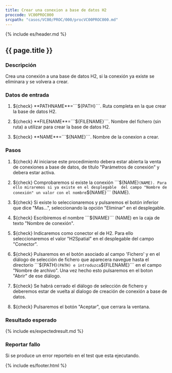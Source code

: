```yaml
---
title: Crear una conexion a base de datos H2
proccode: VC00PROC000
srcpath: "casos/VC00/PROC/000/procVC00PROC000.md"
---
```


{% include es/header.md %}

## {{ page.title }}

### Descripción

Crea una conexión a una base de datos H2, si la conexión ya existe se eliminara y se volvera a crear.

### Datos de entrada

1. ${check} **PATHNAME**=```${PATH}```. Ruta completa en la que crear la base de datos H2.

2. ${check} **FILENAME**=```${FILENAME}```. Nombre del fichero (sin ruta) a utilizar para crear la base de datos H2.

3. ${check} **NAME**=```${NAME}```. Nombre de la conexion a crear.

### Pasos


1. ${check} Al iniciarse este procedimiento debera estar abierta la venta de conexiones a base de datos, 
   de título "Parámetros de conexión" y debera estar activa.

2. ${check} Comprobaremos si existe la conexión ```${NAME}``` (NAME). Para ello miraremos si ya existe en el desplegable 
   del campo "Nombre de conexión" un valor con el nombre ```${NAME}``` (NAME).

3. ${check} Si existe lo seleccionaremos y pulsaremos el botón inferior que dice "Mas...", seleccionando la
   opción "Eliminar" en el desplegable.

4. ${check} Escribiremos el nombre ```${NAME}``` (NAME) en la caja de texto "Nombre de conexión".

5. ${check} Indicaremos como conector el de H2. Para ello seleccionaremos el valor "H2Spatial" en el desplegable 
   del campo "Conector".

6. ${check} Pulsaremos en el botón asociado al campo 'Fichero' y en el diálogo de selección de fichero que aparecera 
   navegue hasta el directorio ```${PATH}``` (PATH) e introduzca ```${FILENAME}``` en el campo "Nombre de archivo".
   Una vez hecho esto pulsaremos en el boton "Abrir" de ese diálogo.

7. ${check} Se habrá cerrado el diálogo de selección de fichero y deberemos estar de vuelta al dialogo de 
   creación de conexión a base de datos.

8. ${check} Pulsaremos el botón "Aceptar", que cerrara la ventana.
   
### Resultado esperado

{% include es/expectedresult.md %}

### Reportar fallo

Si se produce un error reportelo en el test que esta ejecutando.

{% include es/footer.html %}
